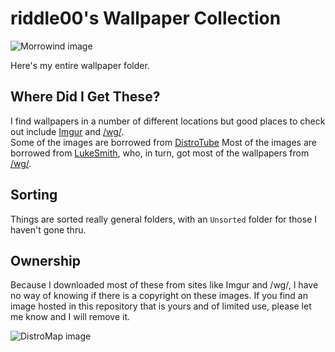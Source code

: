 # riddle00's Wallpaper Collection

![Morrowind image](https://github.com/00riddle00/wallpapers/raw/master/TES/morrowind.jpg) 

Here's my entire wallpaper folder. 

## Where Did I Get These?
I find wallpapers in a number of different locations but good places to check out include [Imgur](http://imgur.com) and [/wg/](http://4chan.org/wg).  
Some of the images are borrowed from [DistroTube](https://gitlab.com/dwt1)
Most of the images are borrowed from [LukeSmith](https://github.com/LukeSmithxyz), who, in turn, got most of the wallpapers from [/wg/](http://4chan.org/wg).

## Sorting

Things are sorted really general folders, with an `Unsorted` folder for those I haven't gone thru.

## Ownership

Because I downloaded most of these from sites like Imgur and /wg/, I have no
way of knowing if there is a copyright on these images. If you find an image
hosted in this repository that is yours and of limited use, please let me know
and I will remove it.

![DistroMap image](https://github.com/00riddle00/wallpapers/raw/master/Tech/distromap.jpg) 

